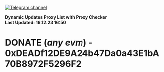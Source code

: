 [![Telegram channel](https://img.shields.io/endpoint?url=https://runkit.io/damiankrawczyk/telegram-badge/branches/master?url=https://t.me/n4z4v0d)](https://t.me/n4z4v0d) 

**Dynamic Updates Proxy List with Proxy Checker**  
**Last Updated: 16.12.23 16:50**

# DONATE (_any evm_) - 0xDEADf12DE9A24b47Da0a43E1bA70B8972F5296F2
